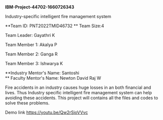 **IBM-Project-44702-1660726343**

Industry-specific intelligent fire management system

**Team ID: PNT2022TMID46732
**
Team Size:4

Team Leader: Gayathri K

Team Member 1: Akalya P

Team Member 2: Ganga R

Team Member 3: Ishwarya K

**Industry Mentor's Name: Santoshi   
**
Faculty Mentor's Name: Newton David Raj W

Fire accidents in an industry causes huge losses in an both financial and lives. Thus Industry specific intelligent fire management system can help avoiding these accidents. This project will contains all the files and codes to solve these problems.

Demo link
https://youtu.be/Qw2rSioVVvc


